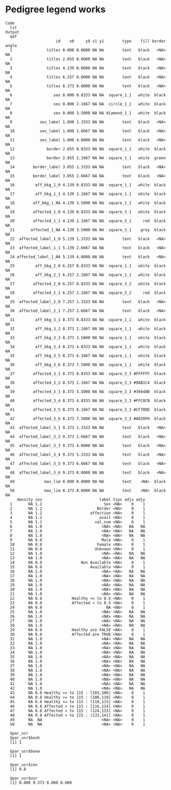 # Pedigree legend works

    Code
      lst
    Output
      $df
                          id    x0     y0 x1 y1        type    fill border angle
      1               titles 0.000 0.0000 NA NA        text   black   <NA>    NA
      2               titles 2.055 0.0000 NA NA        text   black   <NA>    NA
      3               titles 4.139 0.0000 NA NA        text   black   <NA>    NA
      4               titles 6.257 0.0000 NA NA        text   black   <NA>    NA
      5               titles 8.373 0.0000 NA NA        text   black   <NA>    NA
      6                  sex 0.000 0.8333 NA NA  square_1_1   white  black    NA
      7                  sex 0.000 2.1667 NA NA  circle_1_1   white  black    NA
      8                  sex 0.000 3.5000 NA NA diamond_1_1   white  black    NA
      9            sex_label 1.000 1.3333 NA NA        text   black   <NA>    NA
      10           sex_label 1.000 2.6667 NA NA        text   black   <NA>    NA
      11           sex_label 1.000 4.0000 NA NA        text   black   <NA>    NA
      12              border 2.055 0.8333 NA NA  square_1_1   white  black    NA
      13              border 2.055 2.1667 NA NA  square_1_1   white  green    NA
      14        border_label 3.055 1.3333 NA NA        text   black   <NA>    NA
      15        border_label 3.055 2.6667 NA NA        text   black   <NA>    NA
      16         aff_bkg_1_0 4.139 0.8333 NA NA  square_1_1   white  black    NA
      17         aff_bkg_1_1 4.139 2.1667 NA NA  square_1_1   white  black    NA
      18        aff_bkg_1_NA 4.139 3.5000 NA NA  square_1_1   white  black    NA
      19        affected_1_0 4.139 0.8333 NA NA  square_3_1   white  black    NA
      20        affected_1_1 4.139 2.1667 NA NA  square_3_1     red  black    NA
      21       affected_1_NA 4.139 3.5000 NA NA  square_3_1    grey  black    NA
      22  affected_label_1_0 5.139 1.3333 NA NA        text   black   <NA>    NA
      23  affected_label_1_1 5.139 2.6667 NA NA        text   black   <NA>    NA
      24 affected_label_1_NA 5.139 4.0000 NA NA        text   black   <NA>    NA
      25         aff_bkg_2_0 6.257 0.8333 NA NA  square_1_1   white  black    NA
      26         aff_bkg_2_1 6.257 2.1667 NA NA  square_1_1   white  black    NA
      27        affected_2_0 6.257 0.8333 NA NA  square_3_2   white  black    NA
      28        affected_2_1 6.257 2.1667 NA NA  square_3_2     red  black    NA
      29  affected_label_2_0 7.257 1.3333 NA NA        text   black   <NA>    NA
      30  affected_label_2_1 7.257 2.6667 NA NA        text   black   <NA>    NA
      31         aff_bkg_3_1 8.373 0.8333 NA NA  square_1_1   white  black    NA
      32         aff_bkg_3_2 8.373 2.1667 NA NA  square_1_1   white  black    NA
      33         aff_bkg_3_3 8.373 3.5000 NA NA  square_1_1   white  black    NA
      34         aff_bkg_3_4 8.373 4.8333 NA NA  square_1_1   white  black    NA
      35         aff_bkg_3_5 8.373 6.1667 NA NA  square_1_1   white  black    NA
      36         aff_bkg_3_6 8.373 7.5000 NA NA  square_1_1   white  black    NA
      37        affected_3_1 8.373 0.8333 NA NA  square_3_3 #FFFFFF  black    NA
      38        affected_3_2 8.373 2.1667 NA NA  square_3_3 #9AB1C4  black    NA
      39        affected_3_3 8.373 3.5000 NA NA  square_3_3 #36648B  black    NA
      40        affected_3_4 8.373 4.8333 NA NA  square_3_3 #FFC0CB  black    NA
      41        affected_3_5 8.373 6.1667 NA NA  square_3_3 #CF70DD  black    NA
      42        affected_3_6 8.373 7.5000 NA NA  square_3_3 #A020F0  black    NA
      43  affected_label_3_1 9.373 1.3333 NA NA        text   black   <NA>    NA
      44  affected_label_3_2 9.373 2.6667 NA NA        text   black   <NA>    NA
      45  affected_label_3_3 9.373 4.0000 NA NA        text   black   <NA>    NA
      46  affected_label_3_4 9.373 5.3333 NA NA        text   black   <NA>    NA
      47  affected_label_3_5 9.373 6.6667 NA NA        text   black   <NA>    NA
      48  affected_label_3_6 9.373 8.0000 NA NA        text   black   <NA>    NA
      49             max_lim 0.000 0.0000 NA NA        text    <NA>  black    NA
      50             max_lim 8.373 8.0000 NA NA        text    <NA>  black    NA
         density cex                         label tips adjx adjy
      1       NA 1.2                           Sex <NA>    0    1
      2       NA 1.2                        Border <NA>    0    1
      3       NA 1.2                     affection <NA>    0    1
      4       NA 1.2                         avail <NA>    0    1
      5       NA 1.2                       val_num <NA>    0    1
      6       NA 1.0                          <NA> <NA>   NA   NA
      7       NA 1.0                          <NA> <NA>   NA   NA
      8       NA 1.0                          <NA> <NA>   NA   NA
      9       NA 0.8                          Male <NA>    0    1
      10      NA 0.8                        Female <NA>    0    1
      11      NA 0.8                       Unknown <NA>    0    1
      12      NA 1.0                          <NA> <NA>   NA   NA
      13      NA 1.0                          <NA> <NA>   NA   NA
      14      NA 0.8                 Non Available <NA>    0    1
      15      NA 0.8                     Available <NA>    0    1
      16      NA 1.0                          <NA> <NA>   NA   NA
      17      NA 1.0                          <NA> <NA>   NA   NA
      18      NA 1.0                          <NA> <NA>   NA   NA
      19      NA 1.0                          <NA> <NA>   NA   NA
      20      NA 1.0                          <NA> <NA>   NA   NA
      21      NA 1.0                          <NA> <NA>   NA   NA
      22      NA 0.8             Healthy <= to 0.5 <NA>    0    1
      23      NA 0.8             Affected > to 0.5 <NA>    0    1
      24      NA 0.8                            NA <NA>    0    1
      25      NA 1.0                          <NA> <NA>   NA   NA
      26      NA 1.0                          <NA> <NA>   NA   NA
      27      NA 1.0                          <NA> <NA>   NA   NA
      28      NA 1.0                          <NA> <NA>   NA   NA
      29      NA 0.8             Healthy are FALSE <NA>    0    1
      30      NA 0.8             Affected are TRUE <NA>    0    1
      31      NA 1.0                          <NA> <NA>   NA   NA
      32      NA 1.0                          <NA> <NA>   NA   NA
      33      NA 1.0                          <NA> <NA>   NA   NA
      34      NA 1.0                          <NA> <NA>   NA   NA
      35      NA 1.0                          <NA> <NA>   NA   NA
      36      NA 1.0                          <NA> <NA>   NA   NA
      37      NA 1.0                          <NA> <NA>   NA   NA
      38      NA 1.0                          <NA> <NA>   NA   NA
      39      NA 1.0                          <NA> <NA>   NA   NA
      40      NA 1.0                          <NA> <NA>   NA   NA
      41      NA 1.0                          <NA> <NA>   NA   NA
      42      NA 1.0                          <NA> <NA>   NA   NA
      43      NA 0.8 Healthy <= to 115 : [101,106] <NA>    0    1
      44      NA 0.8 Healthy <= to 115 : (106,110] <NA>    0    1
      45      NA 0.8 Healthy <= to 115 : (110,115] <NA>    0    1
      46      NA 0.8 Affected > to 115 : [116,124] <NA>    0    1
      47      NA 0.8 Affected > to 115 : (124,133] <NA>    0    1
      48      NA 0.8 Affected > to 115 : (133,141] <NA>    0    1
      49      NA  NA                          <NA> <NA>    0    1
      50      NA  NA                          <NA> <NA>    0    1
      
      $par_usr
      $par_usr$boxh
      [1] 1
      
      $par_usr$boxw
      [1] 1
      
      $par_usr$cex
      [1] 0.8
      
      $par_usr$usr
      [1] 0.000 9.373 0.000 8.000
      
      

